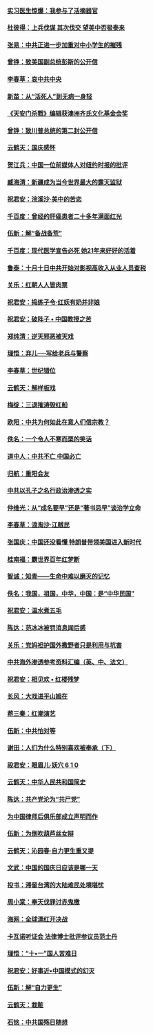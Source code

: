 #### [实习医生惊爆：我参与了活摘器官](../pages/nsc993/n10782508.md?t=10142134) 

#### [杜彼得：上兵伐谋 其次伐交 望美中否极泰来](../pages/nsc993/n10782571.md?t=10142134) 

#### [张易：中共正进一步加重对中小学生的摧残](../pages/nsc993/n10781866.md?t=10142134) 

#### [曾铮：致美国副总统彭斯的公开信](../pages/nsc993/n10779942.md?t=10142134) 

#### [李春草：哀中共中央](../pages/nsc993/n10778921.md?t=10142134) 

#### [新苗：从“活死人”到无病一身轻](../pages/nsc993/n10778538.md?t=10142134) 

#### [《天安门杀戮》编辑获澳洲齐氏文化基金会奖](../pages/nsc993/n10777219.md?t=10142134) 

#### [曾铮：致川普总统的第二封公开信](../pages/nsc993/n10777329.md?t=10142134) 

#### [云鹤天：国庆感怀](../pages/nsc993/n10775823.md?t=10142134) 

#### [贺江兵：中国一位前媒体人对纽约时报的批评](../pages/nsc993/n10776626.md?t=10142134) 

#### [臧海清：新疆成为当今世界最大的露天监狱](../pages/nsc993/n10775817.md?t=10142134) 

#### [祝君安：浣溪沙‧美中的苦恋](../pages/nsc993/n10775813.md?t=10142134) 

#### [千百度：曾经的肝癌患者二十多年满面红光](../pages/nsc993/n10775728.md?t=10142134) 

#### [伍新：解“备战备荒”](../pages/nsc993/n10773928.md?t=10142134) 

#### [千百度：现代医学宣告必死 她21年来好好的活着](../pages/nsc993/n10773703.md?t=10142134) 

#### [鲁泰：十月十日中共开始对影视高收入从业人员查税](../pages/nsc993/n10773444.md?t=10142134) 

#### [关乐：红朝人人皆肉票](../pages/nsc993/n10773429.md?t=10142134) 

#### [祝君安：捣练子令‧红妖有奶并非娘](../pages/nsc993/n10773412.md?t=10142134) 

#### [祝君安：破阵子 • 中国教授之苦](../pages/nsc993/n10772347.md?t=10142134) 

#### [郑纯清：逆天邪恶被天戏](../pages/nsc993/n10772339.md?t=10142134) 

#### [理悟：弃儿──写给老兵与警察](../pages/nsc993/n10772337.md?t=10142134) 

#### [李春草：世纪错位](../pages/nsc993/n10768198.md?t=10142134) 

#### [云鹤天：解样板戏](../pages/nsc993/n10768193.md?t=10142134) 

#### [梅绽：三退摧涛毁红船](../pages/nsc993/n10768163.md?t=10142134) 

#### [欧阳：中共为何如此在意人们信宗教？](../pages/nsc993/n10768144.md?t=10142134) 

#### [佚名：一个令人不寒而栗的笑话](../pages/nsc993/n10768061.md?t=10142134) 

#### [道中人：中共不亡 中国必亡](../pages/nsc993/n10768017.md?t=10142134) 

#### [归航：重阳会友](../pages/nsc993/n10767544.md?t=10142134) 

#### [中共以孔子之名行政治渗透之实](../pages/nsc993/n10767697.md?t=10142134) 

#### [仲维光：从“成名要早”还是“著书忌早”谈治学立命](../pages/nsc993/n10767650.md?t=10142134) 

#### [李春草：浪淘沙‧江贼民](../pages/nsc993/n10767480.md?t=10142134) 

#### [张国庆：中国还没看懂 特朗普带领美国进入新时代](../pages/nsc993/n10764224.md?t=10142134) 

#### [桂南福：霸世界百年红梦断](../pages/nsc993/n10762380.md?t=10142134) 

#### [智诚：知青——生命中难以磨灭的记忆](../pages/nsc993/n10762372.md?t=10142134) 

#### [佚名：我国，祖国，中华，中国：是“中华民国”](../pages/nsc993/n10762366.md?t=10142134) 

#### [祝君安：温水煮五毛](../pages/nsc993/n10762362.md?t=10142134) 

#### [陈达：范冰冰被罚消息闻后感](../pages/nsc993/n10760142.md?t=10142134) 

#### [关乐：党妈袒护国外撒野者只是利用与坑害](../pages/nsc993/n10760019.md?t=10142134) 

#### [中共海外渗透参考资料汇编（英、中、法文）](../pages/nsc993/n10756055.md?t=10142134) 

#### [祝君安：相见欢  •  红楼残梦](../pages/nsc993/n10757542.md?t=10142134) 

#### [长风：大戏进平山姆在](../pages/nsc993/n10757155.md?t=10142134) 

#### [蒋三秦：红潮演艺](../pages/nsc993/n10756736.md?t=10142134) 

#### [伍新：中共怕对等](../pages/nsc993/n10754812.md?t=10142134) 

#### [谢田：人们为什么特别喜欢被奉承（下）](../pages/nsc993/n10755072.md?t=10142134) 

#### [祋君安：眼眉儿‧妖穴 6 1 0](../pages/nsc993/n10754802.md?t=10142134) 

#### [云鹤天：中华人民共和国简史](../pages/nsc993/n10753546.md?t=10142134) 

#### [陈达：共产党沦为“共尸党”](../pages/nsc993/n10753506.md?t=10142134) 

#### [为中国律师后俱乐部成立声明而作](../pages/nsc993/n10753359.md?t=10142134) 

#### [伍新：为倒吹葫芦丝女辩](../pages/nsc993/n10753300.md?t=10142134) 

#### [云鹤天：沁园春‧自力更生重又提](../pages/nsc993/n10752681.md?t=10142134) 

#### [文武：中国的国庆日应该是哪一天](../pages/nsc993/n10752564.md?t=10142134) 

#### [投书：滞留台湾的大陆难民处境堪忧](../pages/nsc993/n10751122.md?t=10142134) 

#### [周小棠：奉天伐罪讨赤鬼檄](../pages/nsc993/n10749279.md?t=10142134) 

#### [海网：全球漂红开决战](../pages/nsc993/n10747774.md?t=10142134) 

#### [卡瓦诺听证会 法律博士批评参议员范士丹](../pages/nsc993/n10748504.md?t=10142134) 

#### [理悟：“十•一”国人苦难日](../pages/nsc993/n10747763.md?t=10142134) 

#### [祝君安：好事近•中国模式的幻灭](../pages/nsc993/n10747755.md?t=10142134) 

#### [伍新：解“自力更生”](../pages/nsc993/n10747744.md?t=10142134) 

#### [云鹤天：栽赃](../pages/nsc993/n10747735.md?t=10142134) 

#### [石铭：中共国殇日随想](../pages/nsc993/n10747202.md?t=10142134) 

